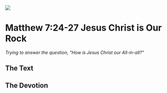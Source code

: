 <img class="intro-right" src="/images/art-matthew.jpg">

# Matthew 7:24-27 Jesus Christ is Our Rock

*Trying to answer the question, "How is Jesus Christ our All-in-all?"*

## The Text

## The Devotion